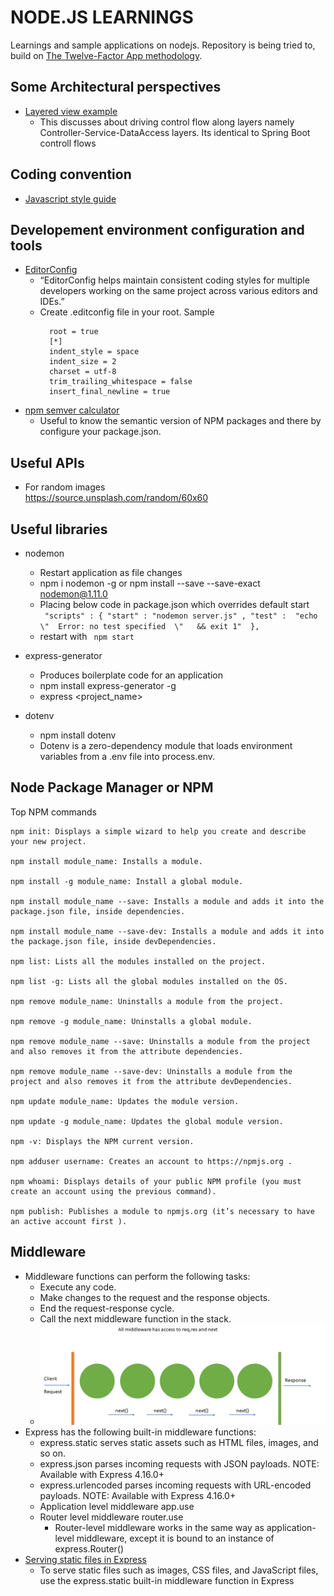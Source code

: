 # NODE.JS LEARNINGS
Learnings and sample applications on nodejs. Repository is being tried to, build on [The Twelve-Factor App methodology](https://12factor.net/).

## Some Architectural perspectives
 * [Layered view example](https://softwareontheroad.com/ideal-nodejs-project-structure/)
   - This discusses about driving control flow along layers namely Controller-Service-DataAccess layers. Its identical to Spring Boot controll flows
## Coding convention
 * [Javascript style guide](https://google.github.io/styleguide/jsguide.html)

## Developement environment configuration and tools
 * [EditorConfig](https://editorconfig.org/)  
    - “EditorConfig helps maintain consistent coding styles for multiple developers working on the same project across various editors and IDEs.”
    - Create .editconfig file in your root. Sample
       ```
         root = true
         [*]
         indent_style = space
         indent_size = 2
         charset = utf-8
         trim_trailing_whitespace = false
         insert_final_newline = true
       ```  
 * [npm semver calculator](https://semver.npmjs.com/)
    - Useful to know the semantic version of NPM packages and there by configure your package.json.
## Useful APIs
   * For random images  
         https://source.unsplash.com/random/60x60

## Useful libraries
* nodemon
  - Restart application as file changes
  - npm i nodemon -g or  ​​npm​​ ​​install​​ ​​--save​​ ​​--save-exact​​ ​​nodemon@1.11.0​
  - Placing below code in package.json which overrides default start  
      ` "scripts" : {
       "start" : "nodemon server.js" ,
       "test" :  "echo   \"  Error: no test specified  \"   && exit 1" 
       },`
   - restart with ` npm start`

* express-generator
  - Produces boilerplate code for an application
  - npm install express-generator -g
  - express <project_name>
* dotenv
  - npm install dotenv
  - Dotenv is a zero-dependency module that loads environment variables from a .env file into process.env.
## Node Package Manager or NPM
   Top NPM commands

    npm init: Displays a simple wizard to help you create and describe your new project.

    npm install module_name: Installs a module.

    npm install -g module_name: Install a global module.

    npm install module_name --save: Installs a module and adds it into the package.json file, inside dependencies.

    npm install module_name --save-dev: Installs a module and adds it into the package.json file, inside devDependencies.

    npm list: Lists all the modules installed on the project.

    npm list -g: Lists all the global modules installed on the OS.

    npm remove module_name: Uninstalls a module from the project.

    npm remove -g module_name: Uninstalls a global module.

    npm remove module_name --save: Uninstalls a module from the project and also removes it from the attribute dependencies.

    npm remove module_name --save-dev: Uninstalls a module from the project and also removes it from the attribute devDependencies.

    npm update module_name: Updates the module version.

    npm update -g module_name: Updates the global module version.

    npm -v: Displays the NPM current version.

    npm adduser username: Creates an account to https://npmjs.org .

    npm whoami: Displays details of your public NPM profile (you must create an account using the previous command).

    npm publish: Publishes a module to npmjs.org (it’s necessary to have an active account first ).
    
## Middleware  
   * Middleware functions can perform the following tasks:
     - Execute any code.
     - Make changes to the request and the response objects.
     - End the request-response cycle.
     - Call the next middleware function in the stack.
     - ![next](/assets/next.png)
   * Express has the following built-in middleware functions:
     - express.static serves static assets such as HTML files, images, and so on.
     - express.json parses incoming requests with JSON payloads. NOTE: Available with Express 4.16.0+
     - express.urlencoded parses incoming requests with URL-encoded payloads. NOTE: Available with Express 4.16.0+
     - Application level middleware app.use
     - Router level middleware router.use     
       + Router-level middleware works in the same way as application-level middleware, except it is bound to an instance of express.Router()
   * [Serving static files in Express](https://expressjs.com/en/starter/static-files.html)
     - To serve static files such as images, CSS files, and JavaScript files, use the express.static built-in middleware function in Express     


